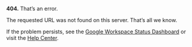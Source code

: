**404.** That’s an error.

The requested URL was not found on this server. That’s all we know.

If the problem persists, see the [Google Workspace Status Dashboard](https://www.google.com/appsstatus#v=status&hl=en) or visit the [Help Center](https://support.google.com/calendar?hl=en).